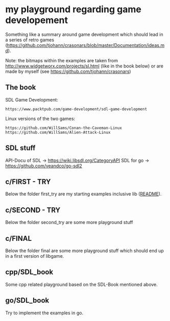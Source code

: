 my playground regarding game developement
=========================================

Something like a summary around game development which should lead in a series of retro games (https://github.com/tjohann/crasonars/blob/master/Documentation/ideas.md).

Note: the bitmaps within the examples are taken from http://www.widgetworx.com/projects/sl.html (like in the book below) or are made by myself (see https://github.com/tjohann/crasonars)


The book
--------

SDL Game Development:

	https://www.packtpub.com/game-development/sdl-game-development

Linux versions of the two games:

	https://github.com/WillSams/Conan-the-Caveman-Linux
	https://github.com/WillSams/Alien-Attack-Linux


SDL stuff
---------

API-Docu of SDL -> https://wiki.libsdl.org/CategoryAPI
SDL for go -> https://github.com/veandco/go-sdl2


c/FIRST - TRY
-------------

Below the folder first_try are my starting examples inclusive lib ([README](first_try/README.md)).


c/SECOND - TRY
--------------

Below the folder second_try are some more playground stuff


c/FINAL
-------

Below the folder final are some more playground stuff which should end up in a first version of libgame.


cpp/SDL_book
------------

Some cpp related playground based on the SDL-Book mentioned above.


go/SDL_book
-----------

Try to implement the examples in go.

